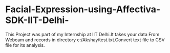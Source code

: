 # Facial-Expression-using-Affectiva-SDK-IIT-Delhi-
This Project was part of my Internship at IIT Delhi.It takes your data From Webcam and records in directory c:/Akshay/test.txt.Convert text file to CSV file for its analysis.
